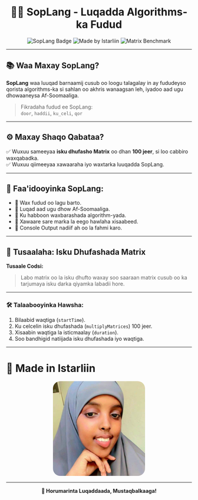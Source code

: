 <h1 align="center">👩‍💻 SopLang - Luqadda Algorithms-ka Fudud</h1>

<p align="center">
  <img src="https://img.shields.io/badge/Language-SopLang-blueviolet?style=for-the-badge" alt="SopLang Badge"/>
  <img src="https://img.shields.io/badge/Made%20by-Istarliin-green?style=for-the-badge" alt="Made by Istarliin"/>
  <img src="https://img.shields.io/badge/Matrix%20Benchmark-100x-orange?style=for-the-badge" alt="Matrix Benchmark"/>
</p>

---

## 📚 Waa Maxay SopLang?

**SopLang** waa luuqad barnaamij cusub oo loogu talagalay in ay fududeyso qorista algorithms-ka si sahlan oo akhris wanaagsan leh, iyadoo aad ugu dhowaaneysa Af-Soomaaliga.

> Fikradaha fudud ee SopLang:  
> `door`, `haddii`, `ku_celi`, `qor`

---

## ⚙️ Maxay Shaqo Qabataa?

✅ Wuxuu sameeyaa **isku dhufasho Matrix** oo dhan **100 jeer**, si loo cabbiro waxqabadka.  
✅ Wuxuu qiimeeyaa xawaaraha iyo waxtarka luuqadda SopLang.

---

## 🌟 Faa'idooyinka SopLang:

- 🔹 Wax fudud oo lagu barto.
- 🔹 Luqad aad ugu dhow Af-Soomaaliga.
- 🔹 Ku habboon waxbarashada algorithm-yada.
- 🔹 Xawaare sare marka la eego hawlaha xisaabeed.
- 🔹 Console Output nadiif ah oo la fahmi karo.

---

## 🧮 Tusaalaha: Isku Dhufashada Matrix

**Tusaale Codsi:**  
> Labo matrix oo la isku dhufto waxay soo saaraan matrix cusub oo ka tarjumaya isku darka qiyamka labadii hore.

---

### 🛠️ Talaabooyinka Hawsha:

1. Bilaabid waqtiga (`startTime`).
2. Ku celcelin isku dhufashada (`multiplyMatrices`) 100 jeer.
3. Xisaabin waqtiga la isticmaalay (`duration`).
4. Soo bandhigid natiijada isku dhufashada iyo waqtiga.

---

# 🎨 Made in Istarliin

<p align="center">
  <img src="./images/starliin.jpg" alt="Made in Istarliin" width="250px" style="border-radius: 20px;"/>
</p>

---

<p align="center">
  <b>💖 Horumarinta Luqaddaada, Mustaqbalkaaga!</b>
</p>
